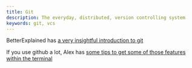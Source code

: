 ```yaml
---
title: Git
description: The everyday, distributed, version controlling system
keywords: git, vcs
---
```

BetterExplained has [a very insightful introduction to git](http://betterexplained.com/articles/aha-moments-when-learning-git/)

If you use github a lot, Alex has [some tips to get some of those features within the terminal](http://www.alexkras.com/19-git-tips-for-everyday-use/)
